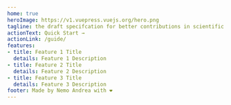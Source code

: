 ```yaml
---
home: true
heroImage: https://v1.vuepress.vuejs.org/hero.png
tagline: the draft specifcation for better contributions in scientific publication
actionText: Quick Start →
actionLink: /guide/
features:
- title: Feature 1 Title
  details: Feature 1 Description
- title: Feature 2 Title
  details: Feature 2 Description
- title: Feature 3 Title
  details: Feature 3 Description
footer: Made by Nemo Andrea with ❤️
---
```

